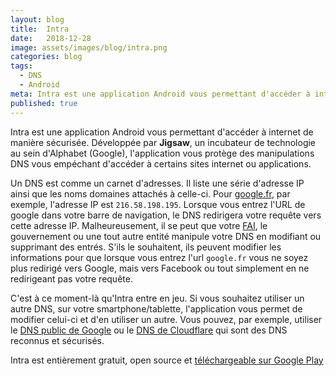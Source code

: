 ```yaml
---
layout: blog
title:  Intra
date:   2018-12-28
image: assets/images/blog/intra.png
categories: blog
tags:
  - DNS
  - Android
meta: Intra est une application Android vous permettant d'accéder à internet de manière sécurisée. Développée par Jigsaw, un incubateur de technologie au sein d'Alphabet (Google), l'application vous protège des manipulations DNS vous empéchant d'accéder à certains sites internet ou applications.
published: true
---
```


Intra est une application Android vous permettant d'accéder à internet de manière sécurisée. Développée par **Jigsaw**, un incubateur de technologie au sein d'Alphabet (Google), l'application vous protège des manipulations DNS vous empéchant d'accéder à certains sites internet ou applications.

Un DNS est comme un carnet d'adresses. Il liste une série d'adresse IP ainsi que les noms domaines attachés à celle-ci. Pour [google.fr](https://google.fr), par exemple, l'adresse IP est `216.58.198.195`. Lorsque vous entrez l'URL de google dans votre barre de navigation, le DNS redirigera votre requête vers cette adresse IP. Malheureusement, il se peut que votre [FAI](https://fr.wikipedia.org/wiki/Fournisseur_d%27acc%C3%A8s_%C3%A0_Internet), le gouvernement ou une tout autre entité manipule votre DNS en modifiant ou supprimant des entrés. S'ils le souhaitent, ils peuvent modifier les informations pour que lorsque vous entrez l'url `google.fr` vous ne soyez plus redirigé vers Google, mais vers Facebook ou tout simplement en ne redirigeant pas votre requête.

C'est à ce moment-là qu'Intra entre en jeu. Si vous souhaitez utiliser un autre DNS, sur votre smartphone/tablette, l'application vous permet de modifier celui-ci et d'en utiliser un autre. Vous pouvez, par exemple, utiliser le [DNS public de Google](https://developers.google.com/speed/public-dns/) ou le [DNS de Cloudflare](https://cloudflare-dns.com/) qui sont des DNS reconnus et sécurisés.

Intra est entièrement gratuit, open source et [téléchargeable sur Google Play](https://play.google.com/store/apps/details?id=app.intra&hl=fr_fr)